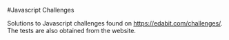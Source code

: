 #Javascript Challenges

Solutions to Javascript challenges found on https://edabit.com/challenges/. The tests are also obtained from the website.
